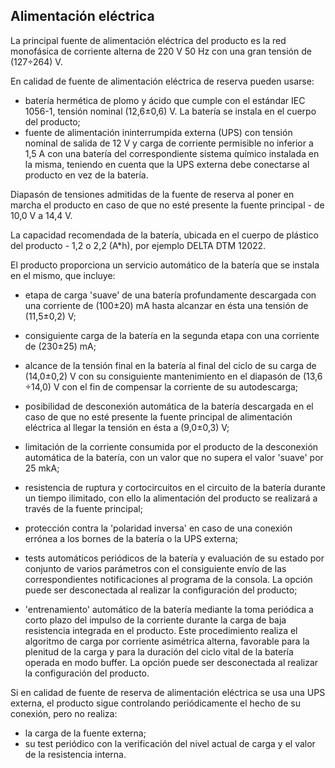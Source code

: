 ## Alimentación eléctrica

La principal fuente de alimentación eléctrica del producto es la red monofásica de corriente alterna de 220 V 50 Hz con una gran tensión de (127÷264) V. 

En calidad de fuente de alimentación eléctrica de reserva pueden usarse:

* batería hermética de plomo y ácido que cumple con el estándar IEC 1056-1, tensión nominal (12,6±0,6) V. La batería se instala en el cuerpo del producto;
* fuente de alimentación ininterrumpida externa (UPS) con tensión nominal de salida de 12 V y carga de corriente permisible no inferior a 1,5 A con una batería del correspondiente sistema químico instalada en la misma, teniendo en cuenta que la UPS externa debe conectarse al producto en vez de la batería.

Diapasón de tensiones admitidas de la fuente de reserva al poner en marcha el producto en caso de que no esté presente la fuente principal - de 10,0 V  a 14,4 V.

La capacidad recomendada de la batería, ubicada en el cuerpo de plástico del producto - 1,2 o 2,2 (A*h), por ejemplo DELTA DTM 12022.

El producto proporciona un servicio automático de la batería que se instala en el mismo, que incluye:

* etapa de carga 'suave' de una batería profundamente descargada con una corriente de (100±20) mA hasta alcanzar en ésta una tensión de (11,5±0,2) V;
* consiguiente carga de la batería en la segunda etapa con una corriente de (230±25) mA;


* alcance de la tensión final en la batería al final del ciclo de su carga de (14,0±0,2) V con su consiguiente mantenimiento en el diapasón de (13,6 ÷14,0) V con el fin de compensar la corriente de su autodescarga;
* posibilidad de desconexión automática de la batería descargada en el caso de que no esté presente la fuente principal de alimentación eléctrica al llegar la tensión en ésta a (9,0±0,3) V;
* limitación de la corriente consumida por el producto de la desconexión automática de la batería, con un valor que no supera el valor 'suave' por 25 mkA;
* resistencia de ruptura y cortocircuitos en el circuito de la batería durante un tiempo ilimitado, con ello la alimentación del producto se realizará a través de la fuente principal;
* protección contra la 'polaridad inversa' en caso de una conexión errónea a los bornes de la batería o la UPS externa;
* tests automáticos periódicos de la batería y evaluación de su estado por conjunto de varios parámetros con el consiguiente envío de las correspondientes notificaciones al programa de la consola. La opción puede ser desconectada al realizar la configuración del producto;
* 'entrenamiento' automático de la batería mediante la toma periódica a corto plazo del impulso de la corriente durante la carga de baja resistencia integrada en el producto. Este procedimiento realiza el algoritmo de carga por corriente asimétrica alterna, favorable para la plenitud de la carga y para la duración del ciclo vital de la batería operada en modo buffer. La opción puede ser desconectada al realizar la configuración del producto.

Si en calidad de fuente de reserva de alimentación eléctrica se usa una UPS externa, el producto sigue controlando periódicamente el hecho de su conexión, pero no realiza:

* la carga de la fuente externa;
* su test periódico con la verificación del nivel actual de carga y el valor de la resistencia interna.

